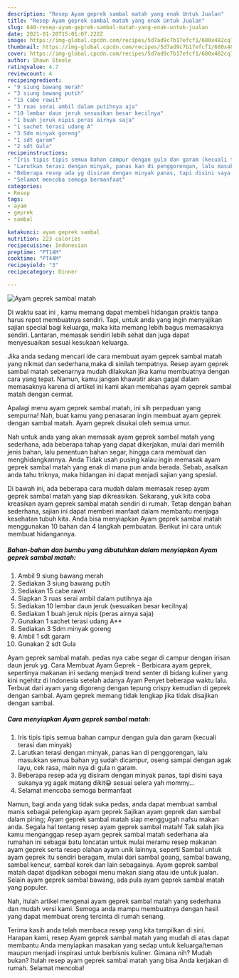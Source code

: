 ```yaml
---
description: "Resep Ayam geprek sambal matah yang enak Untuk Jualan"
title: "Resep Ayam geprek sambal matah yang enak Untuk Jualan"
slug: 640-resep-ayam-geprek-sambal-matah-yang-enak-untuk-jualan
date: 2021-01-20T15:01:07.222Z
image: https://img-global.cpcdn.com/recipes/5d7ad9c7b17efcf1/680x482cq70/ayam-geprek-sambal-matah-foto-resep-utama.jpg
thumbnail: https://img-global.cpcdn.com/recipes/5d7ad9c7b17efcf1/680x482cq70/ayam-geprek-sambal-matah-foto-resep-utama.jpg
cover: https://img-global.cpcdn.com/recipes/5d7ad9c7b17efcf1/680x482cq70/ayam-geprek-sambal-matah-foto-resep-utama.jpg
author: Shawn Steele
ratingvalue: 4.7
reviewcount: 4
recipeingredient:
- "9 siung bawang merah"
- "3 siung bawang putih"
- "15 cabe rawit"
- "3 ruas serai ambil dalam putihnya aja"
- "10 lembar daun jeruk sesuaikan besar kecilnya"
- "1 buah jeruk nipis peras airnya saja"
- "1 sachet terasi udang A"
- "3 Sdm minyak goreng"
- "1 sdt garam"
- "2 sdt Gula"
recipeinstructions:
- "Iris tipis tipis semua bahan campur dengan gula dan garam (kecuali terasi dan minyak)"
- "Larutkan terasi dengan minyak, panas kan di penggorengan, lalu masukkan semua bahan yg sudah dicampur, oseng sampai dengan agak layu, cek rasa, main nya di gula n garam."
- "Beberapa resep ada yg disiram dengan minyak panas, tapi disini saya sukanya yg agak matang dikit😀 sesuai selera yah mommy..."
- "Selamat mencoba semoga bermanfaat"
categories:
- Resep
tags:
- ayam
- geprek
- sambal

katakunci: ayam geprek sambal 
nutrition: 223 calories
recipecuisine: Indonesian
preptime: "PT14M"
cooktime: "PT44M"
recipeyield: "3"
recipecategory: Dinner

---
```



![Ayam geprek sambal matah](https://img-global.cpcdn.com/recipes/5d7ad9c7b17efcf1/680x482cq70/ayam-geprek-sambal-matah-foto-resep-utama.jpg)

Di waktu  saat ini , kamu memang dapat membeli hidangan praktis tanpa harus repot membuatnya sendiri. Tapi, untuk anda yang ingin menyajikan sajian special bagi keluarga, maka kita memang lebih bagus memasaknya sendiri. Lantaran, memasak sendiri lebih sehat dan juga dapat menyesuaikan sesuai kesukaan keluarga.

Jika anda sedang mencari ide cara membuat ayam geprek sambal matah yang nikmat dan sederhana,maka di sinilah tempatnya. Resep ayam geprek sambal matah  sebenarnya mudah dilakukan jika kamu membuatnya dengan cara yang tepat. Namun, kamu jangan khawatir akan gagal dalam memasaknya 
karena di artikel ini kami akan membahas ayam geprek sambal matah dengan cermat.  

Apalagi menu ayam geprek sambal matah, ini sih perpaduan yang sempurna! Nah, buat kamu yang penasaran ingin membuat ayam geprek dengan sambal matah. Ayam geprek disukai oleh semua umur.

Nah untuk anda yang akan memasak ayam geprek sambal matah yang sederhana, ada beberapa tahap yang dapat dikerjakan, mulai dari memilih jenis bahan, lalu penentuan bahan segar, hingga cara membuat dan menghidangkannya. Anda Tidak usah pusing kalau ingin memasak ayam geprek sambal matah yang enak di mana pun anda berada. Sebab, asalkan anda  tahu triknya, maka hidangan ini dapat menjadi sajian yang spesial.

Di bawah ini, ada beberapa cara mudah dalam memasak resep ayam geprek sambal matah yang siap dikreasikan. Sekarang, yuk kita coba kreasikan ayam geprek sambal matah sendiri di rumah. Tetap dengan bahan sederhana, sajian ini dapat memberi manfaat dalam membantu menjaga kesehatan tubuh kita. Anda bisa menyiapkan Ayam geprek sambal matah menggunakan 10 bahan dan 4 langkah pembuatan. Berikut ini cara untuk membuat hidangannya.

<!--inarticleads1-->

##### Bahan-bahan dan bumbu yang dibutuhkan dalam menyiapkan Ayam geprek sambal matah:

1. Ambil 9 siung bawang merah
1. Sediakan 3 siung bawang putih
1. Sediakan 15 cabe rawit
1. Siapkan 3 ruas serai ambil dalam putihnya aja
1. Sediakan 10 lembar daun jeruk (sesuaikan besar kecilnya)
1. Sediakan 1 buah jeruk nipis (peras airnya saja)
1. Gunakan 1 sachet terasi udang A**
1. Sediakan 3 Sdm minyak goreng
1. Ambil 1 sdt garam
1. Gunakan 2 sdt Gula


Ayam geprek sambal matah. pedas nya cabe segar di campur dengan irisan daun jeruk yg. Cara Membuat Ayam Geprek - Berbicara ayam geprek, sepertinya makanan ini sedang menjadi trend senter di bidang kuliner yang kini ngehitz di Indonesia setelah adanya Ayam Penyet beberapa waktu lalu. Terbuat dari ayam yang digoreng dengan tepung crispy kemudian di geprek dengan sambal. Ayam geprek memang tidak lengkap jika tidak disajikan dengan sambal. 

<!--inarticleads2-->

##### Cara menyiapkan Ayam geprek sambal matah:

1. Iris tipis tipis semua bahan campur dengan gula dan garam (kecuali terasi dan minyak)
1. Larutkan terasi dengan minyak, panas kan di penggorengan, lalu masukkan semua bahan yg sudah dicampur, oseng sampai dengan agak layu, cek rasa, main nya di gula n garam.
1. Beberapa resep ada yg disiram dengan minyak panas, tapi disini saya sukanya yg agak matang dikit😀 sesuai selera yah mommy...
1. Selamat mencoba semoga bermanfaat


Namun, bagi anda yang tidak suka pedas, anda dapat membuat sambal manis sebagai pelengkap ayam geprek Sajikan ayam geprek dan sambal dalam piring; Ayam geprek sambal matah siap menggugah nafsu makan anda. Segala hal tentang resep ayam geprek sambal matah! Tak salah jika kamu menganggap resep ayam geprek sambal matah sederhana ala rumahan ini sebagai batu loncatan untuk mulai meramu resep makanan ayam geprek serta resep olahan ayam unik lainnya, seperti  Sambal untuk ayam geprek itu sendiri beragam, mulai dari sambal goang, sambal bawang, sambal kencur, sambal korek dan lain sebagainya. Ayam geprek sambal matah dapat dijadikan sebagai menu makan siang atau ide untuk jualan. Selain ayam geprek sambal bawang, ada pula ayam geprek sambal matah yang populer. 

Nah, itulah artikel mengenai  ayam geprek sambal matah  yang sederhana dan mudah versi kami. Semoga anda mampu membuatnya dengan hasil yang dapat membuat oreng tercinta di rumah senang. 

Terima kasih anda telah membaca resep yang kita tampilkan di sini. Harapan kami, resep  Ayam geprek sambal matah yang mudah di atas dapat membantu Anda menyiapkan masakan yang sedap untuk keluarga/teman maupun menjadi inspirasi untuk berbisnis kuliner. Gimana nih? Mudah bukan? Itulah resep ayam geprek sambal matah yang bisa Anda kerjakan di rumah. Selamat mencoba!

